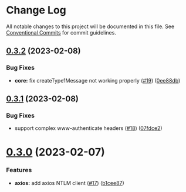 # Change Log

All notable changes to this project will be documented in this file.
See [Conventional Commits](https://conventionalcommits.org) for commit guidelines.

## [0.3.2](https://github.com/skrtheboss/node-ntlm/compare/v0.3.1...v0.3.2) (2023-02-08)

### Bug Fixes

-   **core:** fix createType1Message not working properly ([#19](https://github.com/skrtheboss/node-ntlm/issues/19)) ([0ee88db](https://github.com/skrtheboss/node-ntlm/commit/0ee88dbd17ff777d0f24c62d1002c2b948d65161))

## [0.3.1](https://github.com/skrtheboss/node-ntlm/compare/v0.3.0...v0.3.1) (2023-02-08)

### Bug Fixes

-   support complex www-authenticate headers ([#18](https://github.com/skrtheboss/node-ntlm/issues/18)) ([07fdce2](https://github.com/skrtheboss/node-ntlm/commit/07fdce24518d0baba1da989350bfeed58b9337ae))

# [0.3.0](https://github.com/skrtheboss/node-ntlm/compare/v0.2.3...v0.3.0) (2023-02-07)

### Features

-   **axios:** add axios NTLM client ([#17](https://github.com/skrtheboss/node-ntlm/issues/17)) ([b1cee87](https://github.com/skrtheboss/node-ntlm/commit/b1cee870c20a5f35dbac41e86391edad90efe4b5))
